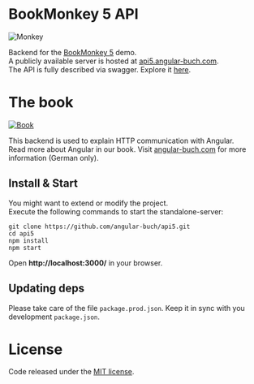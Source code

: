 # BookMonkey 5 API


![Monkey](public/images/monkey-thinking.png)

Backend for the [BookMonkey 5](https://github.com/angular-buch/book-monkey5) demo.  
A publicly available server is hosted at [api5.angular-buch.com](https://api5.angular-buch.com).  
The API is fully described via swagger. Explore it [here](https://api5.angular-buch.com/swagger-ui/#/book).


# The book

[![Book](public/images/angular_auflage3_small.jpg)](https://angular-buch.com/)

This backend is used to explain HTTP communication with Angular.  
Read more about Angular in our book. Visit [angular-buch.com](https://angular-buch.com/) for more information (German only).



## Install & Start

You might want to extend or modify the project.  
Execute the following commands to start the standalone-server:

```
git clone https://github.com/angular-buch/api5.git
cd api5
npm install
npm start
```

Open __http://localhost:3000/__ in your browser.


## Updating deps

Please take care of the file `package.prod.json`.
Keep it in sync with you development `package.json`.

# License

Code released under the [MIT license](LICENSE).

